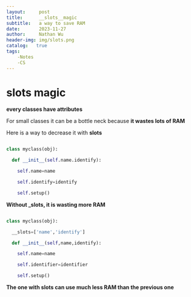 ```yaml
---
layout:     post
title:      __slots__magic
subtitle:   a way to save RAM
date:       2023-11-27
author:     Nathan Wu
header-img: img/slots.png
catalog:   true
tags:
    -Notes
    -CS
---
```


# __slots__ magic

**every classes have attributes**

For small classes it can be a bottle neck because **it wastes lots of RAM**

Here is a way to decrease it with **slots**

```py

class myclass(obj):

  def __init__(self.name.identify):

    self.name=name

    self.identify=identify

    self.setup()

```

**Without _slots, it is wasting more RAM**

```py

class myclass(obj):

  __slots=['name','identify']

  def __init__(self,name,identify):

    self.name=name

    self.identifier=identifier

    self.setup()


```

**The one with __slots__ can use much less RAM than the previous one**

